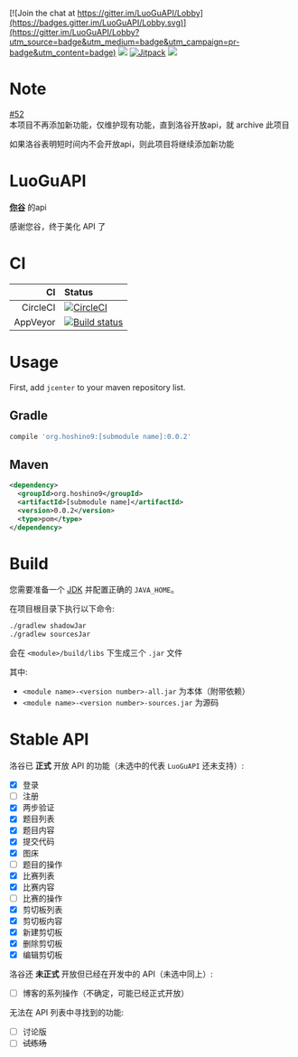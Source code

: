 [![Join the chat at https://gitter.im/LuoGuAPI/Lobby](https://badges.gitter.im/LuoGuAPI/Lobby.svg)](https://gitter.im/LuoGuAPI/Lobby?utm_source=badge&utm_medium=badge&utm_campaign=pr-badge&utm_content=badge)
[![](https://jitpack.io/v/HoshinoTented/LuoGuAPI/month.svg)][jitpack]
[![Jitpack](https://jitpack.io/v/HoshinoTented/LuoGuAPI.svg)][jitpack]
[![](https://img.shields.io/bintray/v/ice1000/ice1000/LuoGuAPI.svg)](https://bintray.com/ice1000/ice1000/LuoGuAPI)

# Note
[#52](https://github.com/HoshinoTented/LuoGuAPI/issues/52)  
本项目不再添加新功能，仅维护现有功能，直到洛谷开放api，就 archive 此项目

如果洛谷表明短时间内不会开放api，则此项目将继续添加新功能

# LuoGuAPI
[**你谷**](https://www.luogu.org) 的api

感谢您谷，终于美化 API 了  

# CI
CI      |Status
-------:|:---------
CircleCI|[![CircleCI](https://circleci.com/gh/HoshinoTented/LuoGuAPI.svg?style=svg)](https://circleci.com/gh/HoshinoTented/LuoGuAPI)
AppVeyor|[![Build status](https://ci.appveyor.com/api/projects/status/l66p8yqgxgjl9jph?svg=true)](https://ci.appveyor.com/project/HoshinoTented/luoguapi)

 [jitpack]: https://jitpack.io/#HoshinoTented/LuoGuAPI

# Usage

First, add `jcenter` to your maven repository list.

## Gradle

```groovy
compile 'org.hoshino9:[submodule name]:0.0.2'
```

## Maven

```xml
<dependency>
  <groupId>org.hoshino9</groupId>
  <artifactId>[submodule name]</artifactId>
  <version>0.0.2</version>
  <type>pom</type>
</dependency>
```

# Build
您需要准备一个 [JDK](https://oracle.com) 并配置正确的 `JAVA_HOME`。

在项目根目录下执行以下命令:
```bash
./gradlew shadowJar
./gradlew sourcesJar
```
会在 `<module>/build/libs` 下生成三个 `.jar` 文件

其中:
* `<module name>-<version number>-all.jar` 为本体（附带依赖）  
* `<module name>-<version number>-sources.jar` 为源码  

# Stable API
洛谷已 **正式** 开放 API 的功能（未选中的代表 `LuoGuAPI` 还未支持）:  

- [x] 登录
- [ ] 注册
- [x] 两步验证
- [x] 题目列表
- [x] 题目内容
- [x] 提交代码
- [x] 图床
- [ ] 题目的操作
- [x] 比赛列表
- [x] 比赛内容
- [ ] 比赛的操作
- [x] 剪切板列表
- [x] 剪切板内容
- [x] 新建剪切板
- [x] 删除剪切板
- [x] 编辑剪切板

洛谷还 **未正式** 开放但已经在开发中的 API（未选中同上）:  

- [ ] 博客的系列操作（不确定，可能已经正式开放）

无法在 API 列表中寻找到的功能:

- [ ] 讨论版
- [ ] ~~试炼场~~